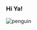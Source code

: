 ### Hi Ya!

![penguin](https://user-images.githubusercontent.com/69885780/171986401-8832b6bb-e072-4fbb-987a-86c14157baca.gif)


<!--
**Spark631/Spark631** is a ✨ _special_ ✨ repository because its `README.md` (this file) appears on your GitHub profile.

Here are some ideas to get you started:

- 🔭 I’m currently working on ...
- 🌱 I’m currently learning ...
- 👯 I’m looking to collaborate on ...
- 🤔 I’m looking for help with ...
- 💬 Ask me about ...
- 📫 How to reach me: ...
- 😄 Pronouns: ...
- ⚡ Fun fact: ...
-->
